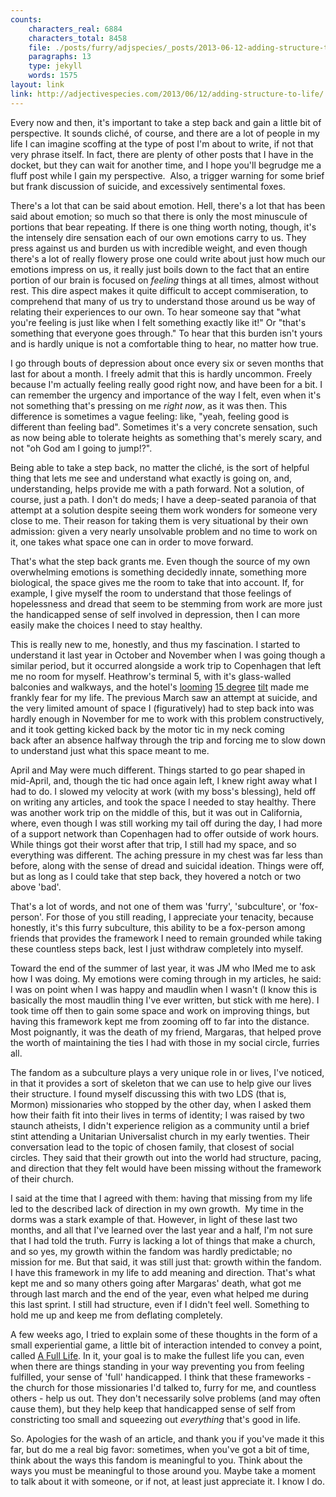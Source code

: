 ```yaml
---
counts:
    characters_real: 6884
    characters_total: 8458
    file: ./posts/furry/adjspecies/_posts/2013-06-12-adding-structure-to-life.markdown
    paragraphs: 13
    type: jekyll
    words: 1575
layout: link
link: http://adjectivespecies.com/2013/06/12/adding-structure-to-life/
---
```


Every now and then, it's important to take a step back and gain a little bit of
perspective. It sounds cliché, of course, and there are a lot of people in my
life I can imagine scoffing at the type of post I'm about to write, if not that
very phrase itself. In fact, there are plenty of other posts that I have in the
docket, but they can wait for another time, and I hope you'll begrudge me a
fluff post while I gain my perspective.  Also, a trigger warning for some brief
but frank discussion of suicide, and excessively sentimental foxes.<!--more-->

There's a lot that can be said about emotion. Hell, there's a lot that has been
said about emotion; so much so that there is only the most minuscule of portions
that bear repeating. If there is one thing worth noting, though, it's the
intensely dire sensation each of our own emotions carry to us. They press
against us and burden us with incredible weight, and even though there's a lot
of really flowery prose one could write about just how much our emotions impress
on us, it really just boils down to the fact that an entire portion of our brain
is focused on *feeling* things at all times, almost without rest. This
dire aspect makes it quite difficult to accept commiseration, to comprehend that
many of us try to understand those around us be way of relating their
experiences to our own. To hear someone say that "what you're feeling is just
like when I felt something exactly like it!" Or "that's something that everyone
goes through." To hear that this burden isn't yours and is hardly unique is not
a comfortable thing to hear, no matter how true.

I go through bouts of depression about once every six or seven months that last
for about a month. I freely admit that this is hardly uncommon. Freely because
I'm actually feeling really good right now, and have been for a bit. I can
remember the urgency and importance of the way I felt, even when it's not
something that's pressing on me *right now*, as it was then. This
difference is sometimes a vague feeling: like, "yeah, feeling good is different
than feeling bad". Sometimes it's a very concrete sensation, such as now being
able to tolerate heights as something that's merely scary, and not "oh God am I
going to jump!?".

Being able to take a step back, no matter the cliché, is the sort of helpful
thing that lets me see and understand what exactly is going on, and,
understanding, helps provide me with a path forward. Not a solution, of course,
just a path. I don't do meds; I have a deep-seated paranoia of that attempt at a
solution despite seeing them work wonders for someone very close to me. Their
reason for taking them is very situational by their own admission: given a very
nearly unsolvable problem and no time to work on it, one takes what space one
can in order to move forward.

That's what the step back grants me. Even though the source of my own
overwhelming emotions is something decidedly innate, something more biological,
the space gives me the room to take that into account. If, for example, I give
myself the room to understand that those feelings of hopelessness and dread that
seem to be stemming from work are more just the handicapped sense of self
involved in depression, then I can more easily make the choices I need to stay
healthy.

This is really new to me, honestly, and thus my fascination. I started to
understand it last year in October and November when I was going though a
similar period, but it occurred alongside a work trip to Copenhagen that left me
no room for myself. Heathrow's terminal 5, with it's glass-walled balconies and
walkways, and the hotel's
[looming](http://www.flickr.com/photos/ranna/8128316641/) [15
degree](http://www.flickr.com/photos/ranna/8128342888/)
[tilt](http://www.flickr.com/photos/ranna/8164105438/) made me frankly fear for
my life. The previous March saw an attempt at suicide, and the very limited
amount of space I (figuratively) had to step back into was hardly enough in
November for me to work with this problem constructively, and it took getting
kicked back by the motor tic in my neck coming back after an absence halfway
through the trip and forcing me to slow down to understand just what this space
meant to me.

April and May were much different. Things started to go pear shaped in
mid-April, and, though the tic had once again left, I knew right away what I had
to do. I slowed my velocity at work (with my boss's blessing), held off on
writing any articles, and took the space I needed to stay healthy. There was
another work trip on the middle of this, but it was out in California, where,
even though I was still working my tail off during the day, I had more of a
support network than Copenhagen had to offer outside of work hours. While things
got their worst after that trip, I still had my space, and so everything was
different. The aching pressure in my chest was far less than before, along with
the sense of dread and suicidal ideation. Things were off, but as long as I
could take that step back, they hovered a notch or two above 'bad'.

That's a lot of words, and not one of them was 'furry', 'subculture', or
'fox-person'. For those of you still reading, I appreciate your tenacity,
because honestly, it's this furry subculture, this ability to be a fox-person
among friends that provides the framework I need to remain grounded while taking
these countless steps back, lest I just withdraw completely into myself.

Toward the end of the summer of last year, it was JM who IMed me to ask how I
was doing. My emotions were coming through in my articles, he said: I was on
point when I was happy and maudlin when I wasn't (I know this is basically the
most maudlin thing I've ever written, but stick with me here). I took time off
then to gain some space and work on improving things, but having this framework
kept me from zooming off to far into the distance. Most poignantly, it was the
death of my friend, Margaras, that helped prove the worth of maintaining the
ties I had with those in my social circle, furries all.

The fandom as a subculture plays a very unique role in or lives, I've noticed,
in that it provides a sort of skeleton that we can use to help give our lives
their structure. I found myself discussing this with two LDS (that is, Mormon)
missionaries who stopped by the other day, when I asked them how their faith fit
into their lives in terms of identity; I was raised by two staunch atheists, I
didn't experience religion as a community until a brief stint attending a
Unitarian Universalist church in my early twenties. Their conversation lead to
the topic of chosen family, that closest of social circles. They said that their
growth out into the world had structure, pacing, and direction that they felt
would have been missing without the framework of their church.

I said at the time that I agreed with them: having that missing from my life led
to the described lack of direction in my own growth.  My time in the dorms was a
stark example of that. However, in light of these last two months, and all that
I've learned over the last year and a half, I'm not sure that I had told the
truth. Furry is lacking a lot of things that make a church, and so yes, my
growth within the fandom was hardly predictable; no mission for me. But that
said, it was still just that: growth within the fandom. I have this framework in
my life to add meaning and direction. That's what kept me and so many others
going after Margaras' death, what got me through last march and the end of the
year, even what helped me during this last sprint. I still had structure, even
if I didn't feel well.  Something to hold me up and keep me from deflating
completely.

A few weeks ago, I tried to explain some of these thoughts in the form of a
small experiential game, a little bit of interaction intended to convey a point,
called [A Full Life](http://a-full-life.drab-makyo.com/). In it, your goal is to
make the fullest life you can, even when there are things standing in your way
preventing you from feeling fulfilled, your sense of 'full' handicapped. I think
that these frameworks - the church for those missionaries I'd talked to, furry
for me, and countless others - help us out. They don't necessarily solve
problems (and may often cause them), but they help keep that handicapped sense
of self from constricting too small and squeezing out *everything* that's good
in life.

So. Apologies for the wash of an article, and thank you if you've made it this
far, but do me a real big favor: sometimes, when you've got a bit of time, think
about the ways this fandom is meaningful to you. Think about the ways you must
be meaningful to those around you. Maybe take a moment to talk about it with
someone, or if not, at least just appreciate it. I know I do.
